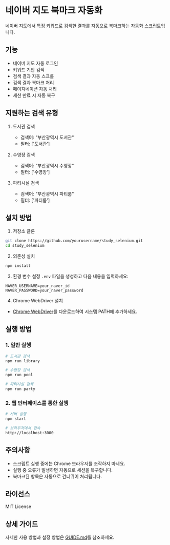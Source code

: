 # 네이버 지도 북마크 자동화

네이버 지도에서 특정 키워드로 검색한 결과를 자동으로 북마크하는 자동화 스크립트입니다.

## 기능

- 네이버 지도 자동 로그인
- 키워드 기반 검색
- 검색 결과 자동 스크롤
- 검색 결과 북마크 처리
- 페이지네이션 자동 처리
- 세션 만료 시 자동 복구

## 지원하는 검색 유형

1. 도서관 검색
   - 검색어: "부산광역시 도서관"
   - 필터: ['도서관']

2. 수영장 검색
   - 검색어: "부산광역시 수영장"
   - 필터: ['수영장']

3. 파티시설 검색
   - 검색어: "부산광역시 파티룸"
   - 필터: ['파티룸']

## 설치 방법

1. 저장소 클론
```bash
git clone https://github.com/yourusername/study_selenium.git
cd study_selenium
```

2. 의존성 설치
```bash
npm install
```

3. 환경 변수 설정
`.env` 파일을 생성하고 다음 내용을 입력하세요:
```
NAVER_USERNAME=your_naver_id
NAVER_PASSWORD=your_naver_password
```

4. Chrome WebDriver 설치
- [Chrome WebDriver](https://chromedriver.chromium.org/downloads)를 다운로드하여 시스템 PATH에 추가하세요.

## 실행 방법

### 1. 일반 실행
```bash
# 도서관 검색
npm run library

# 수영장 검색
npm run pool

# 파티시설 검색
npm run party
```

### 2. 웹 인터페이스를 통한 실행
```bash
# 서버 실행
npm start

# 브라우저에서 접속
http://localhost:3000
```

## 주의사항

- 스크립트 실행 중에는 Chrome 브라우저를 조작하지 마세요.
- 실행 중 오류가 발생하면 자동으로 세션을 복구합니다.
- 북마크된 항목은 자동으로 건너뛰어 처리됩니다.

## 라이선스

MIT License

## 상세 가이드

자세한 사용 방법과 설정 방법은 [GUIDE.md](GUIDE.md)를 참조하세요.